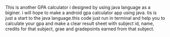 This is another GPA calculator i designed by using java language as a biginer. i will hope to make a android gpa calculator app using java. tis is just a start to the java language.this code just run in terminal and help you to calculate your gpa and make a clear result sheet with subject id, name, credits for that subject, grae and gradepoints earned from that subject.